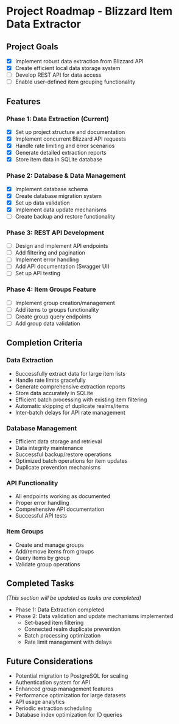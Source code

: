 # Project Roadmap - Blizzard Item Data Extractor

## Project Goals

- [x] Implement robust data extraction from Blizzard API
- [x] Create efficient local data storage system
- [ ] Develop REST API for data access
- [ ] Enable user-defined item grouping functionality

## Features

### Phase 1: Data Extraction (Current)

- [x] Set up project structure and documentation
- [x] Implement concurrent Blizzard API requests
- [x] Handle rate limiting and error scenarios
- [x] Generate detailed extraction reports
- [x] Store item data in SQLite database

### Phase 2: Database & Data Management

- [x] Implement database schema
- [x] Create database migration system
- [x] Set up data validation
- [x] Implement data update mechanisms
- [ ] Create backup and restore functionality

### Phase 3: REST API Development

- [ ] Design and implement API endpoints
- [ ] Add filtering and pagination
- [ ] Implement error handling
- [ ] Add API documentation (Swagger UI)
- [ ] Set up API testing

### Phase 4: Item Groups Feature

- [ ] Implement group creation/management
- [ ] Add items to groups functionality
- [ ] Create group query endpoints
- [ ] Add group data validation

## Completion Criteria

### Data Extraction

- Successfully extract data for large item lists
- Handle rate limits gracefully
- Generate comprehensive extraction reports
- Store data accurately in SQLite
- Efficient batch processing with existing item filtering
- Automatic skipping of duplicate realms/items
- Inter-batch delays for API rate management

### Database Management

- Efficient data storage and retrieval
- Data integrity maintenance
- Successful backup/restore operations
- Optimized batch operations for item updates
- Duplicate prevention mechanisms

### API Functionality

- All endpoints working as documented
- Proper error handling
- Comprehensive API documentation
- Successful API tests

### Item Groups

- Create and manage groups
- Add/remove items from groups
- Query items by group
- Validate group operations

## Completed Tasks

*(This section will be updated as tasks are completed)*

- Phase 1: Data Extraction completed
- Phase 2: Data validation and update mechanisms implemented
  - Set-based item filtering
  - Connected realm duplicate prevention
  - Batch processing optimization
  - Rate limit management with delays

## Future Considerations

- Potential migration to PostgreSQL for scaling
- Authentication system for API
- Enhanced group management features
- Performance optimization for large datasets
- API usage analytics
- Periodic extraction scheduling
- Database index optimization for ID queries
